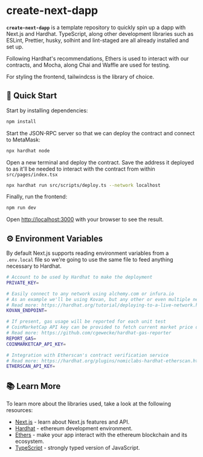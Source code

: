 # create-next-dapp

**`create-next-dapp`** is a template repository to quickly spin up a dapp with Next.js and Hardhat. TypeScript, along other development libraries such as ESLint, Prettier, husky, solhint and lint-staged are all already installed and set up.

Following Hardhat's recommendations, Ethers is used to interact with our contracts, and Mocha, along Chai and Waffle are used for testing.

For styling the frontend, tailwindcss is the library of choice.

## 🚀 Quick Start

Start by installing dependencies:

```bash
npm install
```

Start the JSON-RPC server so that we can deploy the contract and connect to MetaMask:

```bash
npx hardhat node
```

Open a new terminal and deploy the contract. Save the address it deployed to as it'll be needed to interact with the contract from within `src/pages/index.tsx`

```bash
npx hardhat run src/scripts/deploy.ts --network localhost
```

Finally, run the frontend:

```bash
npm run dev
```

Open [http://localhost:3000](http://localhost:3000) with your browser to see the result.

## ⚙️ Environment Variables

By default Next.js supports reading environment variables from a `.env.local` file so we're going to use the same file to feed anything necessary to Hardhat.

```bash
# Account to be used by Hardhat to make the deployment
PRIVATE_KEY=

# Easily connect to any network using alchemy.com or infura.io
# As an example we'll be using Kovan, but any other or even multiple networks could be used
# Read more: https://hardhat.org/tutorial/deploying-to-a-live-network.html
KOVAN_ENDPOINT=

# If present, gas usage will be reported for each unit test
# CoinMarketCap API key can be provided to fetch current market price data
# Read more: https://github.com/cgewecke/hardhat-gas-reporter
REPORT_GAS=
COINMARKETCAP_API_KEY=

# Integration with Etherscan's contract verification service
# Read more: https://hardhat.org/plugins/nomiclabs-hardhat-etherscan.html
ETHERSCAN_API_KEY=
```

## 📚 Learn More

To learn more about the libraries used, take a look at the following resources:

- [Next.js](https://nextjs.org/docs) - learn about Next.js features and API.
- [Hardhat](https://hardhat.org/getting-started/) - ethereum development environment.
- [Ethers](https://docs.ethers.io/v5/) - make your app interact with the ethereum blockchain and its ecosystem.
- [TypeScript](https://www.typescriptlang.org/docs/) - strongly typed version of JavaScript.
